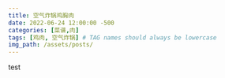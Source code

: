 ```yaml
---
title: 空气炸锅鸡胸肉
date: 2022-06-24 12:00:00 -500
categories: [菜谱,肉]
tags: [鸡肉, 空气炸锅] # TAG names should always be lowercase
img_path: /assets/posts/
---
```




test

